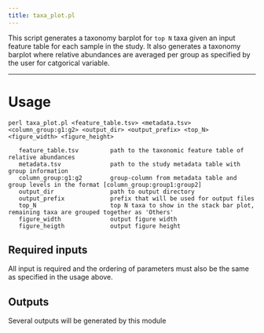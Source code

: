 ```yaml
---
title: taxa_plot.pl
---
```


This script generates a taxonomy barplot for `top N` taxa given an input feature table for each sample in the study. It also generates a taxonomy barplot where relative abundances are averaged per group as specified by the user for catgorical variable.

***


# Usage

```
perl taxa_plot.pl <feature_table.tsv> <metadata.tsv> <column_group:g1:g2> <output_dir> <output_prefix> <top_N> <figure_width> <figure_height>

   feature_table.tsv         path to the taxonomic feature table of relative abundances
   metadata.tsv              path to the study metadata table with group information
   column_group:g1:g2        group-column from metadata table and group levels in the format [column_group:group1:group2]
   output_dir                path to output directory
   output_prefix             prefix that will be used for output files
   top_N                     top N taxa to show in the stack bar plot, remaining taxa are grouped together as 'Others'
   figure_width              output figure width
   figure_heigth             output figure height
```

## Required inputs

All input is required and the ordering of parameters must also be the same as specified in the usage above.


## Outputs

Several outputs will be generated by this module
